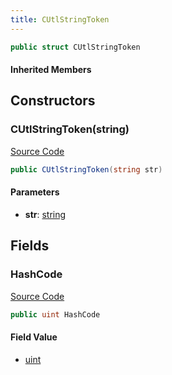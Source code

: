```yaml
---
title: CUtlStringToken
---
```


```csharp
public struct CUtlStringToken
```

#### Inherited Members

## Constructors

### CUtlStringToken(string)

[Source Code](https://github.com/swiftly-solution/swiftlys2/blob/beta/managed/src/SwiftlyS2.Shared/Natives/Structs/CUtlStringToken.cs#L15)

```csharp
public CUtlStringToken(string str)
```

#### Parameters

- **str**: [string](https://learn.microsoft.com/dotnet/api/system.string)

## Fields

### HashCode

[Source Code](https://github.com/swiftly-solution/swiftlys2/blob/beta/managed/src/SwiftlyS2.Shared/Natives/Structs/CUtlStringToken.cs#L13)

```csharp
public uint HashCode
```

#### Field Value

- [uint](https://learn.microsoft.com/dotnet/api/system.uint32)

